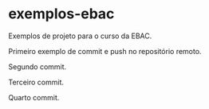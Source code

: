 # exemplos-ebac
Exemplos de projeto para o curso da EBAC.

Primeiro exemplo de commit e push no repositório remoto.

Segundo commit.

Terceiro commit.

Quarto commit.

